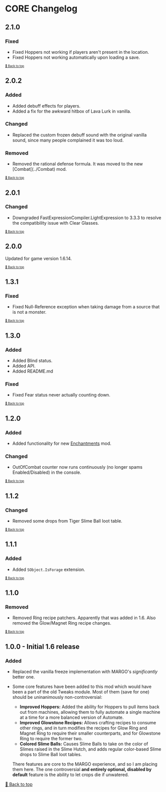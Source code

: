 ﻿# CORE Changelog

## 2.1.0

### Fixed

* Fixed Hoppers not working if players aren't present in the location.
* Fixed Hoppers not working automatically upon loading a save.

<sup><sup>[🔼 Back to top](#core-changelog)</sup></sup>

## 2.0.2

### Added

* Added debuff effects for players.
* Added a fix for the awkward hitbox of Lava Lurk in vanilla.

### Changed

* Replaced the custom frozen debuff sound with the original vanilla sound, since many people complained it was too loud.

### Removed

* Removed the rational defense formula. It was moved to the new [Combat[(../Combat) mod.

<sup><sup>[🔼 Back to top](#core-changelog)</sup></sup>

## 2.0.1

### Changed

* Downgraded FastExpressionCompiler.LightExpression to 3.3.3 to resolve the compatibility issue with Clear Glasses.

<sup><sup>[🔼 Back to top](#core-changelog)</sup></sup>

## 2.0.0

Updated for game version 1.6.14.

<sup><sup>[🔼 Back to top](#core-changelog)</sup></sup>

## 1.3.1

### Fixed

* Fixed Null-Reference exception when taking damage from a source that is not a monster.

<sup><sup>[🔼 Back to top](#core-changelog)</sup></sup>

## 1.3.0

### Added

* Added Blind status.
* Added API.
* Added README.md

### Fixed

* Fixed Fear status never actually counting down.

<sup><sup>[🔼 Back to top](#core-changelog)</sup></sup>

## 1.2.0

### Added

* Added functionality for new [Enchantments](../Enchantments) mod.

### Changed

* OutOfCombat counter now runs continuously (no longer spams Enabled/Disabled) in the console.

<sup><sup>[🔼 Back to top](#core-changelog)</sup></sup>

## 1.1.2

### Changed

* Removed some drops from Tiger Slime Ball loot table.

<sup><sup>[🔼 Back to top](#core-changelog)</sup></sup>

## 1.1.1

### Added

* Added `SObject.IsForage` extension.

<sup><sup>[🔼 Back to top](#core-changelog)</sup></sup>

## 1.1.0

### Removed

* Removed Ring recipe patchers. Apparently that was added in 1.6. Also removed the Glow/Magnet Ring recipe changes.

<sup><sup>[🔼 Back to top](#core-changelog)</sup></sup>

## 1.0.0 - Initial 1.6 release

### Added

* Replaced the vanilla freeze implementation with MARGO's *significantly* better one.
* Some core features have been added to this mod which would have been a part of the old Tweaks module. Most of them (save for one) should be uninanimously non-controversial:
    - **Improved Hoppers:** Added the ability for Hoppers to pull items back out from machines, allowing them to fully automate a single machine at a time for a more balanced version of Automate.
    - **Improved Glowstone Recipes:** Allows crafting recipes to consume other rings, and in turn modifies the recipes for Glow Ring and Magnet Ring to require their smaller counterparts, and for Glowstone Ring to require the former two.
    - **Colored Slime Balls:** Causes Slime Balls to take on the color of Slimes raised in the Slime Hutch, and adds regular color-based Slime drops to Slime Ball loot tables.

    There features are core to the MARGO experience, and so I am placing them here. The one controversial **and entirely optional, disabled by default** feature is the ability to let crops die if unwatered.


[🔼 Back to top](#core-changelog)
